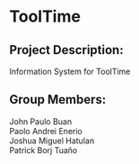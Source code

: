 # ToolTime
## Project Description:
Information System for ToolTime
## Group Members:
John Paulo Buan <br/>
Paolo Andrei Enerio <br/>
Joshua Miguel Hatulan <br/>
Patrick Borj Tuaño
